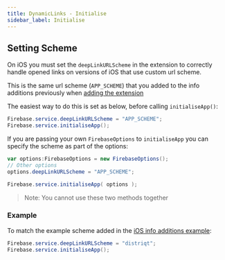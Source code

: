 ```yaml
---
title: DynamicLinks - Initialise
sidebar_label: Initialise
---
```





## Setting Scheme

On iOS you must set the `deepLinkURLScheme` in the extension to correctly handle opened links on versions of iOS that use custom url scheme.

This is the same url scheme (`APP_SCHEME`) that you added to the info additions previously when 
[adding the extension](add-the-extension)

The easiest way to do this is set as below, before calling `initialiseApp()`:

```actionscript
Firebase.service.deepLinkURLScheme = "APP_SCHEME";
Firebase.service.initialiseApp();
```


If you are passing your own `FirebaseOptions` to `initialiseApp` you can specify the scheme
as part of the options:

```actionscript
var options:FirebaseOptions = new FirebaseOptions();
// Other options
options.deepLinkURLScheme = "APP_SCHEME";

Firebase.service.initialiseApp( options );
```

>
> Note: You cannot use these two methods together
>


### Example

To match the example scheme added in the [iOS info additions example](add-the-extension#ios-example):

```actionscript
Firebase.service.deepLinkURLScheme = "distriqt";
Firebase.service.initialiseApp();
```
